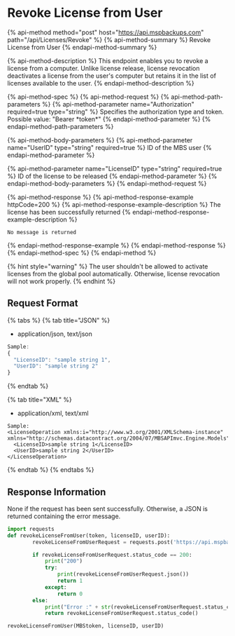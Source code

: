 # Revoke License from User

{% api-method method="post" host="https://api.mspbackups.com" path="/api/Licenses/Revoke" %}
{% api-method-summary %}
Revoke License from User
{% endapi-method-summary %}

{% api-method-description %}
This endpoint enables you to revoke a license from a computer. Unlike license release, license revocation deactivates a license from the user's computer but retains it in the list of licenses available to the user.
{% endapi-method-description %}

{% api-method-spec %}
{% api-method-request %}
{% api-method-path-parameters %}
{% api-method-parameter name="Authorization" required=true type="string" %}
Specifies the authorization type and token. Possible value: "Bearer \*token\*"
{% endapi-method-parameter %}
{% endapi-method-path-parameters %}

{% api-method-body-parameters %}
{% api-method-parameter name="UserID" type="string" required=true %}
ID of the MBS user
{% endapi-method-parameter %}

{% api-method-parameter name="LicenseID" type="string" required=true %}
ID of the license to be released
{% endapi-method-parameter %}
{% endapi-method-body-parameters %}
{% endapi-method-request %}

{% api-method-response %}
{% api-method-response-example httpCode=200 %}
{% api-method-response-example-description %}
The license has been successfully returned
{% endapi-method-response-example-description %}

```text
No message is returned
```
{% endapi-method-response-example %}
{% endapi-method-response %}
{% endapi-method-spec %}
{% endapi-method %}

{% hint style="warning" %}
The user shouldn't be allowed to activate licenses from the global pool automatically. Otherwise, license revocation will not work properly.
{% endhint %}

## Request Format

{% tabs %}
{% tab title="JSON" %}
* application/json, text/json

```javascript
Sample:
{
  "LicenseID": "sample string 1",
  "UserID": "sample string 2"
}
```
{% endtab %}

{% tab title="XML" %}
* application/xml, text/xml

```markup
Sample:
<LicenseOperation xmlns:i="http://www.w3.org/2001/XMLSchema-instance" xmlns="http://schemas.datacontract.org/2004/07/MBSAPImvc.Engine.Models">
  <LicenseID>sample string 1</LicenseID>
  <UserID>sample string 2</UserID>
</LicenseOperation>
```
{% endtab %}
{% endtabs %}

## Response Information  <a id="response-information-2"></a>

None if the request has been sent successfully. Otherwise, a JSON is returned containing the error message.

```python
import requests
def revokeLicenseFromUser(token, licenseID, userID):
        revokeLicenseFromUserRequest = requests.post('https://api.mspbackups.com/api/Licenses/Revoke', headers = {"Authorization": "Bearer " + token}, json = {"LicenseID" : licenseID, "UserID" : userID})

        if revokeLicenseFromUserRequest.status_code == 200:
            print("200")
            try:
                print(revokeLicenseFromUserRequest.json())
                return 1
            except:
                return 0
        else:
            print("Error :" + str(revokeLicenseFromUserRequest.status_code))
            return revokeLicenseFromUserRequest.status_code()

revokeLicenseFromUser(MBStoken, licenseID, userID)
```

